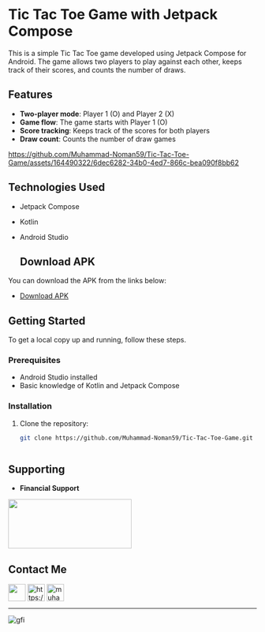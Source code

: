 # Tic Tac Toe Game with Jetpack Compose

This is a simple Tic Tac Toe game developed using Jetpack Compose for Android. The game allows two players to play against each other, keeps track of their scores, and counts the number of draws.

## Features

- **Two-player mode**: Player 1 (O) and Player 2 (X)
- **Game flow**: The game starts with Player 1 (O)
- **Score tracking**: Keeps track of the scores for both players
- **Draw count**: Counts the number of draw games




https://github.com/Muhammad-Noman59/Tic-Tac-Toe-Game/assets/164490322/6dec6282-34b0-4ed7-866c-bea090f8bb62





## Technologies Used

- Jetpack Compose
- Kotlin
- Android Studio

  ## Download APK

You can download the APK from the links below:

- [Download APK](https://github.com/Muhammad-Noman59/Tic-Tac-Toe-Game/releases/download/1.1/Tic.Tac.Toe.apk)


## Getting Started

To get a local copy up and running, follow these steps.

### Prerequisites

- Android Studio installed
- Basic knowledge of Kotlin and Jetpack Compose

### Installation

1. Clone the repository:
   ```bash
   git clone https://github.com/Muhammad-Noman59/Tic-Tac-Toe-Game.git



## Supporting
- **Financial Support**
<p align="left">  <a href="https://coindrop.to/muhammad-noman59" target="blank"><img align="center" src="https://github.com/Muhammad-Noman59/Tip-And-Bill-Calculator/assets/164490322/ee086675-e265-4457-a07e-9d2d7ad9e671" height="100" width="250" /></a></p>


## Contact Me

<p align="left">  <a href="https://wa.me/923104881573" target="blank"><img align="center" src="https://seeklogo.com/images/W/whatsapp-icon-logo-BDC0A8063B-seeklogo.com.png" height="35" width="35" /></a> <a href="https://www.facebook.com/profile.php?id=100092720556743&mibextid=ZbWKwL" target="blank"><img align="center" src="https://raw.githubusercontent.com/rahuldkjain/github-profile-readme-generator/master/src/images/icons/Social/facebook.svg" alt="https://www.facebook.com/profile.php?id=100092720556743" height="35" width="35" /></a> <a href="https://linkedin.com/in/muhammad-noman59" target="blank"><img align="center" src="https://raw.githubusercontent.com/rahuldkjain/github-profile-readme-generator/master/src/images/icons/Social/linked-in-alt.svg" alt="muhammad-noman59" height="35" width="35" /></a>

---

 <img alt="gfi" src="https://github.com/Muhammad-Noman59/Muhammad-Noman59/blob/main/Thnks%20For%20Watching.gif">

